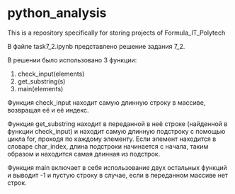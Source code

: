 # python_analysis
This is a repository specifically for storing projects of Formula_IT_Polytech	

В файле task7_2.ipynb представлено решение задания 7_2.  

В решении было использовано 3 функции:	
1) check_input(elements)	
2) get_substring(s)	
3) main(elements)

Функция check_input находит самую длинную строку в массиве, возвращая её и её индекс.	

Функция get_substring находит в переданной в неё строке (найденной в функции check_input) и находит самую длинную подстроку с помощью цикла for, проходя по каждому элементу. Если элемент находится в словаре char_index, длина подстроки начинается с начала, таким образом и находится самая длинная из подстрок.	

Функция main включает в себя использование двух остальных функций и выводит -1 и пустую строку в случае, если в переданном массиве нет строк.	

